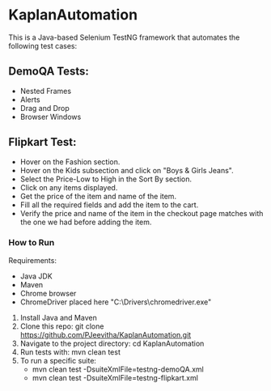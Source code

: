 # KaplanAutomation
This is a Java-based Selenium TestNG framework that automates the following test cases:

## DemoQA Tests:
- Nested Frames
- Alerts
- Drag and Drop
- Browser Windows
## Flipkart Test:
- Hover on the Fashion section.
- Hover on the Kids subsection and click on "Boys & Girls Jeans".
- Select the Price-Low to High in the Sort By section.
- Click on any items displayed.
- Get the price of the item and name of the item.
- Fill all the required fields and add the item to the cart.
- Verify the price and name of the item in the checkout page matches with the one we had before adding the item.

### How to Run
Requirements: 
- Java JDK
- Maven
- Chrome browser
- ChromeDriver placed here "C:\\Drivers\\chromedriver.exe"
  
1. Install Java and Maven
2. Clone this repo: git clone https://github.com/PJeevitha/KaplanAutomation.git
3. Navigate to the project directory: cd KaplanAutomation
4. Run tests with: mvn clean test
5. To run a specific suite:
   - mvn clean test -DsuiteXmlFile=testng-demoQA.xml
   - mvn clean test -DsuiteXmlFile=testng-flipkart.xml
